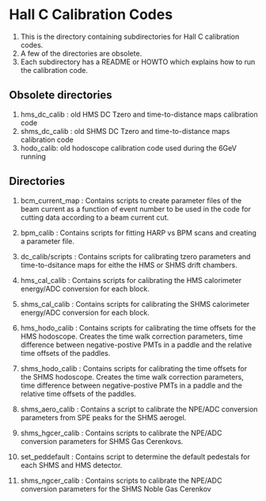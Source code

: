 # Hall C Calibration Codes

1. This is the directory containing subdirectories for Hall C calibration codes.
2. A few of the directories are obsolete. 
3. Each subdirectory has a README or HOWTO which explains how to run the calibration code.

## Obsolete directories

1. hms_dc_calib : old HMS DC Tzero and time-to-distance maps calibration code
2. shms_dc_calib : old SHMS DC Tzero and time-to-distance maps calibration code
3. hodo_calib: old hodoscope calibration code used during the 6GeV running

## Directories

1. bcm_current_map : Contains scripts to create parameter files of the beam current as a function of event number to be used in the code for cutting data according to a beam current cut.

2. bpm_calib : Contains scripts for fitting HARP vs BPM scans and creating a parameter file.

3. dc_calib/scripts : Contains scripts for calibrating tzero parameters and time-to-dsitance maps for eithe the HMS or SHMS drift chambers. 

4. hms_cal_calib : Contains scripts for calibrating the HMS calorimeter energy/ADC conversion for each block. 

5. shms_cal_calib : Contains scripts for calibrating the SHMS calorimeter energy/ADC conversion for each block. 

6. hms_hodo_calib : Contains scripts for calibrating the time offsets for the HMS hodoscope. Creates the time walk correction parameters, time difference between negative-postive PMTs in a paddle and the relative time offsets of the paddles.

7. shms_hodo_calib : Contains scripts for calibrating the time offsets for the SHMS hodoscope. Creates the time walk correction parameters, time difference between negative-postive PMTs in a paddle and the relative time offsets of the paddles.

8. shms_aero_calib : Contains a script to calibrate the NPE/ADC conversion parameters from SPE peaks for the SHMS aerogel.

9. shms_hgcer_calib : Contains scripts to calibrate the NPE/ADC conversion parameters for SHMS Gas Cerenkovs.

10. set_peddefault : Contains script to determine the default pedestals for each SHMS and HMS detector.

11. shms_ngcer_calib : Contains scripts to calibrate the NPE/ADC conversion parameters for the SHMS Noble Gas Cerenkov
